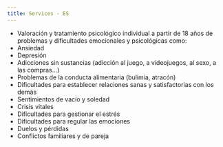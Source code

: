 ```yaml
---
title: Services - ES
---
```


- Valoración y tratamiento psicológico individual a partir de 18 años de problemas y dificultades emocionales y psicológicas como:
- Ansiedad
- Depresión
- Adicciones sin sustancias (adicción al juego, a videojuegos, al sexo, a las compras…)
- Problemas de la conducta alimentaria (bulimia, atracón)
- Dificultades para establecer relaciones sanas y satisfactorias con los demás
- Sentimientos de vacío y soledad
- Crisis vitales
- Dificultades para gestionar el estrés
- Dificultades para regular las emociones
- Duelos y pérdidas
- Conflictos familiares y de pareja
